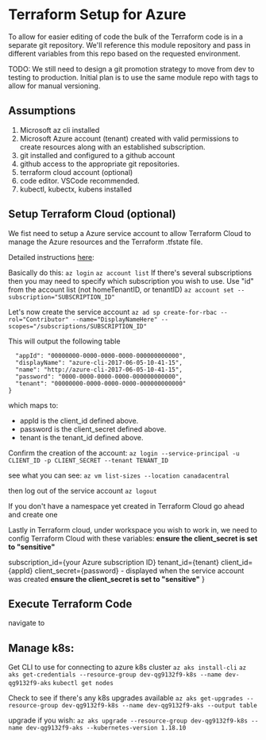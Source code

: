 # Terraform Setup for Azure
To allow for easier editing of code the bulk of the Terraform code is in a separate git repository. We'll reference this module repository and pass in different variables from this repo based on the requested environment.

TODO: We still need to design a git promotion strategy to move from dev to testing to production. Initial plan is to use the same module repo with tags to allow for manual versioning.

## Assumptions

1. Microsoft az cli installed
1. Microsoft Azure account (tenant) created with valid permissions to create resources along with an established subscription.
1. git installed and configured to a github account
1. github access to the appropriate git repositories.
1. terraform cloud account (optional)
1. code editor. VSCode recommended.
1. kubectl, kubectx, kubens installed

## Setup Terraform Cloud (optional)

We fist need to setup a Azure service account to allow Terraform Cloud to manage the Azure resources and the Terraform .tfstate file.

Detailed instructions [here](https://www.terraform.io/docs/providers/azurerm/guides/service_principal_client_secret.html#configuring-the-service-principal-in-terraform):

Basically do this:
`az login`
`az account list`
If there's several subscriptions then you may need to specify which subscription you wish to use. Use "id" from the account list (not homeTenantID, or tenantID)
`az account set --subscription="SUBSCRIPTION_ID"`

Let's now create the service account
`az ad sp create-for-rbac --rol="Contributor" --name="DisplayNameHere" --scopes="/subscriptions/SUBSCRIPTION_ID"`

This will output the following table

```{
  "appId": "00000000-0000-0000-0000-000000000000",
  "displayName": "azure-cli-2017-06-05-10-41-15",
  "name": "http://azure-cli-2017-06-05-10-41-15",
  "password": "0000-0000-0000-0000-000000000000",
  "tenant": "00000000-0000-0000-0000-000000000000"
}
```

which maps to:
* appId is the client_id defined above.
* password is the client_secret defined above.
* tenant is the tenant_id defined above.

Confirm the creation of the account:
`az login --service-principal -u CLIENT_ID -p CLIENT_SECRET --tenant TENANT_ID`

see what you can see:
`az vm list-sizes --location canadacentral`

then log out of the service account
`az logout`

If you don't have a namespace yet created in Terraform Cloud go ahead and create one

Lastly in Terraform cloud, under workspace you wish to work in, we need to config Terraform Cloud with these variables:
**ensure the client_secret is set to "sensitive"**

subscription_id={your Azure subscription ID}
tenant_id={tenant}
client_id={appId}
client_secret={password} - displayed when the service account was created **ensure the client_secret is set to "sensitive"**
}

## Execute Terraform Code

navigate to 


## Manage k8s:

Get CLI to use for connecting to azure k8s cluster
`az aks install-cli`
`az aks get-credentials --resource-group dev-qg9132f9-k8s --name dev-qg9132f9-aks`
`kubectl get nodes`

Check to see if there's any k8s upgrades available
`az aks get-upgrades --resource-group dev-qg9132f9-k8s --name dev-qg9132f9-aks --output table `

upgrade if you wish:
`az aks upgrade --resource-group dev-qg9132f9-k8s --name dev-qg9132f9-aks --kubernetes-version 1.18.10`
